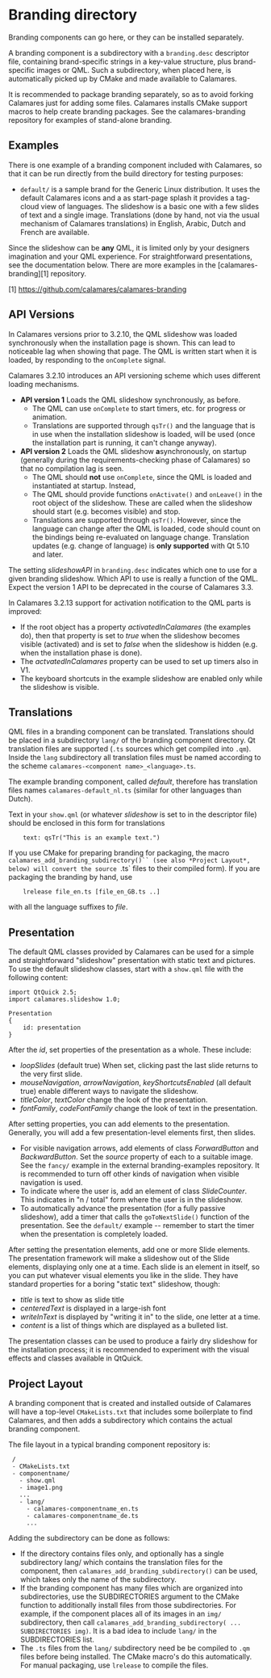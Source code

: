 # Branding directory

Branding components can go here, or they can be installed separately.

A branding component is a subdirectory with a `branding.desc` descriptor
file, containing brand-specific strings in a key-value structure, plus
brand-specific images or QML. Such a subdirectory, when placed here, is
automatically picked up by CMake and made available to Calamares.

It is recommended to package branding separately, so as to avoid
forking Calamares just for adding some files. Calamares installs
CMake support macros to help create branding packages. See the
calamares-branding repository for examples of stand-alone branding.


## Examples

There is one example of a branding component included with Calamares,
so that it can be run directly from the build directory for testing purposes:

 - `default/` is a sample brand for the Generic Linux distribution. It uses
   the default Calamares icons and a as start-page splash it provides a
   tag-cloud view of languages. The slideshow is a basic one with a few
   slides of text and a single image. Translations (done by hand, not via
   the usual mechanism of Calamares translations) in English, Arabic, Dutch
   and French are available.

Since the slideshow can be **any** QML, it is limited only by your designers
imagination and your QML experience. For straightforward presentations,
see the documentation below. There are more examples in the [calamares-branding][1]
repository.

[1] https://github.com/calamares/calamares-branding


## API Versions

In Calamares versions prior to 3.2.10, the QML slideshow was loaded
synchronously when the installation page is shown. This can lead to
noticeable lag when showing that page. The QML is written start when
it is loaded, by responding to the `onComplete` signal.

Calamares 3.2.10 introduces an API versioning scheme which uses different
loading mechanisms.

 - **API version 1** Loads the QML slideshow synchronously, as before.
   - The QML can use `onComplete` to start timers, etc. for progress
     or animation.
   - Translations are supported through `qsTr()` and the language that is
     in use when the installation slideshow is loaded, will be used
     (once the installation part is running, it can't change anyway).
 - **API version 2** Loads the QML slideshow **a**synchronously, on
   startup (generally during the requirements-checking phase of Calamares)
   so that no compilation lag is seen.
   - The QML should **not** use `onComplete`, since the QML is loaded and
     instantiated at startup. Instead,
   - The QML should provide functions `onActivate()` and `onLeave()` in the
     root object of the slideshow. These are called when the slideshow
     should start (e.g. becomes visible) and stop.
   - Translations are supported through `qsTr()`. However, since the language
     can change after the QML is loaded, code should count on the bindings
     being re-evaluated on language change. Translation updates (e.g. change
     of language) is **only supported** with Qt 5.10 and later.

The setting *slideshowAPI* in `branding.desc` indicates which one to use
for a given branding slideshow. Which API to use is really a function of
the QML. Expect the version 1 API to be deprecated in the course of Calamares 3.3.

In Calamares 3.2.13 support for activation notification to the QML 
parts is improved:
 - If the root object has a property *activatedInCalamares* (the examples do),
   then that property is set to *true* when the slideshow becomes visible
   (activated) and is set to *false* when the slideshow is hidden (e.g.
   when the installation phase is done).
 - The *actvatedInCalamares* property can be used to set up timers also in V1.
 - The keyboard shortcuts in the example slideshow are enabled only while
   the slideshow is visible.


## Translations

QML files in a branding component can be translated. Translations should
be placed in a subdirectory `lang/` of the branding component directory.
Qt translation files are supported (`.ts` sources which get compiled into
`.qm`). Inside the `lang` subdirectory all translation files must be named
according to the scheme `calamares-<component name>_<language>.ts`.

The example branding component, called *default*, therefore has translation
files names `calamares-default_nl.ts` (similar for other languages than Dutch).

Text in your `show.qml` (or whatever *slideshow* is set to in the descriptor
file) should be enclosed in this form for translations

```
    text: qsTr("This is an example text.")
```

If you use CMake for preparing branding for packaging, the macro
`calamares_add_branding_subdirectory()`` (see also *Project Layout*,
below) will convert the source `.ts` files to their compiled form).
If you are packaging the branding by hand, use
```
    lrelease file_en.ts [file_en_GB.ts ..]
```
with all the language suffixes to *file*.


## Presentation

The default QML classes provided by Calamares can be used for a simple
and straightforward "slideshow" presentation with static text and
pictures. To use the default slideshow classes, start with a `show.qml`
file with the following content:

```
import QtQuick 2.5;
import calamares.slideshow 1.0;

Presentation
{
    id: presentation
}
```

After the *id*, set properties of the presentation as a whole. These include:
 - *loopSlides* (default true) When set, clicking past the last slide
   returns to the very first slide.
 - *mouseNavigation*, *arrowNavigation*, *keyShortcutsEnabled* (all default
   true) enable different ways to navigate the slideshow.
 - *titleColor*, *textColor* change the look of the presentation.
 - *fontFamily*, *codeFontFamily* change the look of text in the presentation.

After setting properties, you can add elements to the presentation.
Generally, you will add a few presentation-level elements first,
then slides.
 - For visible navigation arrows, add elements of class *ForwardButton* and
   *BackwardButton*. Set the *source* property of each to a suitable
   image. See the `fancy/` example in the external branding-examples
   repository. It is recommended to turn off other
   kinds of navigation when visible navigation is used.
 - To indicate where the user is, add an element of class *SlideCounter*.
   This indicates in "n / total" form where the user is in the slideshow.
 - To automatically advance the presentation (for a fully passive slideshow),
   add a timer that calls the `goToNextSlide()` function of the presentation.
   See the `default/` example -- remember to start the timer when the
   presentation is completely loaded.

After setting the presentation elements, add one or more Slide elements.
The presentation framework will make a slideshow out of the Slide
elements, displaying only one at a time. Each slide is an element in itself,
so you can put whatever visual elements you like in the slide. They have
standard properties for a boring "static text" slideshow, though:
 - *title* is text to show as slide title
 - *centeredText* is displayed in a large-ish font
 - *writeInText* is displayed by "writing it in" to the slide,
   one letter at a time.
 - *content* is a list of things which are displayed as a bulleted list.

The presentation classes can be used to produce a fairly dry slideshow
for the installation process; it is recommended to experiment with the
visual effects and classes available in QtQuick.


## Project Layout

A branding component that is created and installed outside of Calamares
will have a top-level `CMakeLists.txt` that includes some boilerplate
to find Calamares, and then adds a subdirectory which contains the
actual branding component.

The file layout in a typical branding component repository is:

```
 /
 - CMakeLists.txt
 - componentname/
   - show.qml
   - image1.png
   ...
   - lang/
     - calamares-componentname_en.ts
     - calamares-componentname_de.ts
     ...
```

Adding the subdirectory can be done as follows:

 - If the directory contains files only, and optionally has a single
   subdirectory lang/ which contains the translation files for the
   component, then `calamares_add_branding_subdirectory()` can be
   used, which takes only the name of the subdirectory.
 - If the branding component has many files which are organized into
   subdirectories, use the SUBDIRECTORIES argument to the CMake function
   to additionally install files from those subdirectories. For example,
   if the component places all of its images in an `img/` subdirectory,
   then call `calamares_add_branding_subdirectory( ... SUBDIRECTORIES img)`.
   It is a bad idea to include `lang/` in the SUBDIRECTORIES list.
 - The `.ts` files from the `lang/` subdirectory need be be compiled
   to `.qm` files before being installed. The CMake macro's do this
   automatically. For manual packaging, use `lrelease` to compile
   the files.
